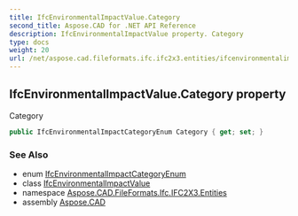 ```yaml
---
title: IfcEnvironmentalImpactValue.Category
second_title: Aspose.CAD for .NET API Reference
description: IfcEnvironmentalImpactValue property. Category
type: docs
weight: 20
url: /net/aspose.cad.fileformats.ifc.ifc2x3.entities/ifcenvironmentalimpactvalue/category/
---
```

## IfcEnvironmentalImpactValue.Category property

Category

```csharp
public IfcEnvironmentalImpactCategoryEnum Category { get; set; }
```

### See Also

* enum [IfcEnvironmentalImpactCategoryEnum](../../../aspose.cad.fileformats.ifc.ifc2x3.types/ifcenvironmentalimpactcategoryenum/)
* class [IfcEnvironmentalImpactValue](../)
* namespace [Aspose.CAD.FileFormats.Ifc.IFC2X3.Entities](../../ifcenvironmentalimpactvalue/)
* assembly [Aspose.CAD](../../../)


